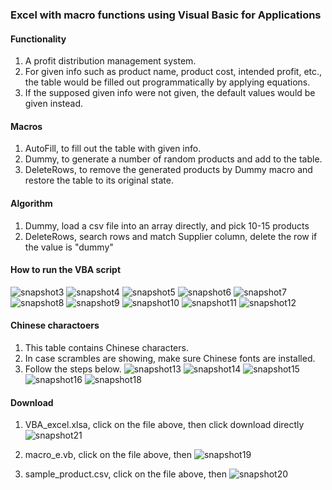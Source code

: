 ### Excel with macro functions using Visual Basic for Applications
#### Functionality
1. A profit distribution management system.
2. For given info such as product name, product cost, intended profit, etc., the table would be filled out programmatically by applying equations.
3. If the supposed given info were not given, the default values would be given instead.

#### Macros
1. AutoFill, to fill out the table with given info.
2. Dummy, to generate a number of random products and add to the table. 
3. DeleteRows, to remove the generated products by Dummy macro and restore the table to its original state.

#### Algorithm
1. Dummy, load a csv file into an array directly, and pick 10-15 products
2. DeleteRows, search rows and match Supplier column, delete the row if the value is "dummy"  

#### How to run the VBA script
![snapshot3](https://user-images.githubusercontent.com/85022169/138389707-3adcc88b-c8c8-4f0e-bc1c-5f57f56001f0.PNG)
![snapshot4](https://user-images.githubusercontent.com/85022169/138389719-ed83b8e4-ac57-4cda-808d-11a1eb5358e3.PNG)
![snapshot5](https://user-images.githubusercontent.com/85022169/138389723-6cd89c23-5484-4973-bf11-d5f746d139b3.PNG)
![snapshot6](https://user-images.githubusercontent.com/85022169/138389729-3c8dc31d-927c-4508-bb0d-b18cf20487c9.PNG)
![snapshot7](https://user-images.githubusercontent.com/85022169/138389734-9430483d-9e67-4c10-83e9-10b159ede90a.PNG)
![snapshot8](https://user-images.githubusercontent.com/85022169/138390839-223fd9e0-d461-4447-9593-38f56a7552b1.PNG)
![snapshot9](https://user-images.githubusercontent.com/85022169/138389746-1d59e451-cc3b-4791-9592-92de7ad4bbc7.PNG)
![snapshot10](https://user-images.githubusercontent.com/85022169/138389754-562a5024-b9c5-4c04-bef9-fad54e5aa42f.PNG)
![snapshot11](https://user-images.githubusercontent.com/85022169/138389758-5b4e4bad-237d-4f72-8bab-5012de2514b0.PNG)
![snapshot12](https://user-images.githubusercontent.com/85022169/138390147-b923922f-0b72-4aa3-92dc-1869404b4bf4.PNG)

#### Chinese charactoers
1. This table contains Chinese characters.
2. In case scrambles are showing, make sure Chinese fonts are installed.
3. Follow the steps below. 
![snapshot13](https://user-images.githubusercontent.com/85022169/138409630-e3e810ed-9e46-411f-b8a3-e8e1197aa972.PNG)
![snapshot14](https://user-images.githubusercontent.com/85022169/138409642-0923657a-af32-4026-9e86-599640bdfa62.PNG)
![snapshot15](https://user-images.githubusercontent.com/85022169/138409649-d2760551-0491-49ea-9d88-7a6ba9d9c9aa.PNG)
![snapshot16](https://user-images.githubusercontent.com/85022169/138409659-2ed6e61f-2c96-4d38-9b84-df596f2b4a19.PNG)
![snapshot18](https://user-images.githubusercontent.com/85022169/138409663-8ac0553e-95a1-4681-81f0-fe21de9fafb1.PNG)

#### Download
1. VBA_excel.xlsa, click on the file above, then click download directly
![snapshot21](https://user-images.githubusercontent.com/85022169/138413835-b5d78235-1e8b-46a1-a785-95999a22dc66.PNG)

2. macro_e.vb, click on the file above, then
![snapshot19](https://user-images.githubusercontent.com/85022169/138413346-dacf22f6-d06c-4aba-bf3f-a1440e6dcb4c.PNG)

3. sample_product.csv, click on the file above, then
![snapshot20](https://user-images.githubusercontent.com/85022169/138413368-8a001633-70cd-4514-adcb-b507ca4bcc28.PNG)

